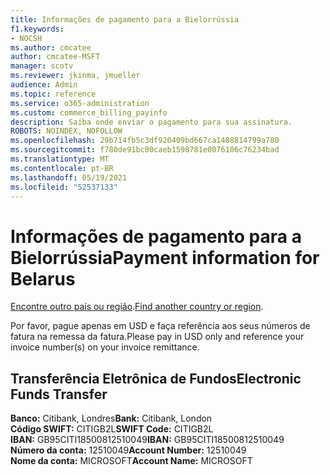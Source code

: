 ```yaml
---
title: Informações de pagamento para a Bielorrússia
f1.keywords:
- NOCSH
ms.author: cmcatee
author: cmcatee-MSFT
manager: scotv
ms.reviewer: jkinma, jmueller
audience: Admin
ms.topic: reference
ms.service: o365-administration
ms.custom: commerce_billing_payinfo
description: Saiba onde enviar o pagamento para sua assinatura.
ROBOTS: NOINDEX, NOFOLLOW
ms.openlocfilehash: 29b714fb5c3df920409bd667ca1408814799a780
ms.sourcegitcommit: f780de91bc00caeb1598781e0076106c76234bad
ms.translationtype: MT
ms.contentlocale: pt-BR
ms.lasthandoff: 05/19/2021
ms.locfileid: "52537133"
---
```

# <a name="payment-information-for-belarus"></a><span data-ttu-id="c67ba-103">Informações de pagamento para a Bielorrússia</span><span class="sxs-lookup"><span data-stu-id="c67ba-103">Payment information for Belarus</span></span>

<span data-ttu-id="c67ba-104">[Encontre outro país ou região](../billing-and-payments/pay-for-your-subscription.md).</span><span class="sxs-lookup"><span data-stu-id="c67ba-104">[Find another country or region](../billing-and-payments/pay-for-your-subscription.md).</span></span>

<span data-ttu-id="c67ba-105">Por favor, pague apenas em USD e faça referência aos seus números de fatura na remessa da fatura.</span><span class="sxs-lookup"><span data-stu-id="c67ba-105">Please pay in USD only and reference your invoice number(s) on your invoice remittance.</span></span>

## <a name="electronic-funds-transfer"></a><span data-ttu-id="c67ba-106">Transferência Eletrônica de Fundos</span><span class="sxs-lookup"><span data-stu-id="c67ba-106">Electronic Funds Transfer</span></span>

<span data-ttu-id="c67ba-107">**Banco:** Citibank, Londres</span><span class="sxs-lookup"><span data-stu-id="c67ba-107">**Bank:** Citibank, London</span></span>  
<span data-ttu-id="c67ba-108">**Código SWIFT:** CITIGB2L</span><span class="sxs-lookup"><span data-stu-id="c67ba-108">**SWIFT Code:** CITIGB2L</span></span>  
<span data-ttu-id="c67ba-109">**IBAN:** GB95CITI18500812510049</span><span class="sxs-lookup"><span data-stu-id="c67ba-109">**IBAN:** GB95CITI18500812510049</span></span>  
<span data-ttu-id="c67ba-110">**Número da conta:** 12510049</span><span class="sxs-lookup"><span data-stu-id="c67ba-110">**Account Number:** 12510049</span></span>  
<span data-ttu-id="c67ba-111">**Nome da conta:** MICROSOFT</span><span class="sxs-lookup"><span data-stu-id="c67ba-111">**Account Name:** MICROSOFT</span></span>
